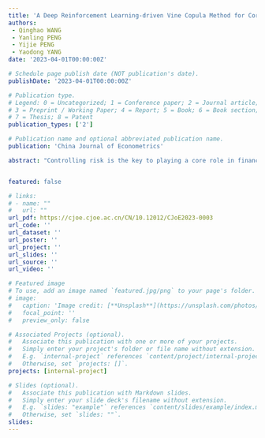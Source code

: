 ```yaml
---
title: 'A Deep Reinforcement Learning-driven Vine Copula Method for Correlation Structure Analysis of Mortgage'
authors:
 - Qinghao WANG
 - Yanling PENG
 - Yijie PENG
 - Yaodong YANG
date: '2023-04-01T00:00:00Z'

# Schedule page publish date (NOT publication's date).
publishDate: '2023-04-01T00:00:00Z'

# Publication type.
# Legend: 0 = Uncategorized; 1 = Conference paper; 2 = Journal article;
# 3 = Preprint / Working Paper; 4 = Report; 5 = Book; 6 = Book section;
# 7 = Thesis; 8 = Patent
publication_types: ['2']

# Publication name and optional abbreviated publication name.
publication: 'China Journal of Econometrics'

abstract: "Controlling risk is the key to playing a core role in financial services and effectively serving the high-quality development of the real economy. And the correlation analysis between the characteristic variables is the foundation of risk tracing and prevention and control. As the reform and innovation of rural finance, the mortgage loan of agricultural land management right is important to reduce risk effectively and promote financial innovation to a larger scope and solve the problem of control diffculty for peasant loans by studying its risk characteristic variables associated structure. However, there are multiple variable risk factors affecting the mortgage loan debt default of agricultural land management right, and the combined correlation structure of its characteristic variables has high-dimensional complexity. Therefore, an effective modeling method is needed. To this end, this paper proposes a deep reinforcement learning-driven algorithm framework based on the C-vine copula function in vine copula. In our model, the C-vine copula function uses a binary function combination to conveniently and intuitively describe the structural correlation between variables. Deep reinforcement learning, with outstanding nonlinear fitting and high-dimensional space representation capabilities, automatically learns in exploration, and plays a key role in the modeling of complex high-dimensional variable structure correlations. According to the distribution of data, the variables and copula function types at each level are selected to effectively improve the total log-likelihood of the model. The results show that in the correlation structure of the variables influencing the default of the mortgage loan debt of the agricultural land management right, the generation order of the variables is loan amount, interest rate, mortgaged farmland area, household's expenditure, output value of major crops, age, household's income and the distance from village halls to the nearest farmland trading center. We also found that paying attention to the dependency relationships among the tails of variables is crucial for comprehensive risk analysis and effective prevention. This paper sheds light on an intelligent modeling method of reinforcement learning-driven vine copula to mine the correlation variable structure of farmland mortgage loans, which provides support and has important significance for effectively controlling the rural financial debt default risk."


featured: false

# links:
# - name: ""
#   url: ""
url_pdf: https://cjoe.cjoe.ac.cn/CN/10.12012/CJoE2023-0003
url_code: ''
url_dataset: ''
url_poster: ''
url_project: ''
url_slides: ''
url_source: ''
url_video: ''

# Featured image
# To use, add an image named `featured.jpg/png` to your page's folder.
# image:
#   caption: 'Image credit: [**Unsplash**](https://unsplash.com/photos/jdD8gXaTZsc)'
#   focal_point: ''
#   preview_only: false

# Associated Projects (optional).
#   Associate this publication with one or more of your projects.
#   Simply enter your project's folder or file name without extension.
#   E.g. `internal-project` references `content/project/internal-project/index.md`.
#   Otherwise, set `projects: []`.
projects: [internal-project]

# Slides (optional).
#   Associate this publication with Markdown slides.
#   Simply enter your slide deck's filename without extension.
#   E.g. `slides: "example"` references `content/slides/example/index.md`.
#   Otherwise, set `slides: ""`.
slides:
---
```

